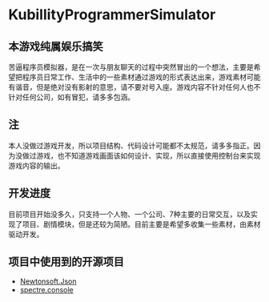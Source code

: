 # KubillityProgrammerSimulator

## 本游戏纯属娱乐搞笑

苦逼程序员模拟器，是在一次与朋友聊天的过程中突然冒出的一个想法，主要是希望把程序员日常工作、生活中的一些素材通过游戏的形式表达出来，游戏素材可能有谐音，但是绝对没有影射的意思，请不要对号入座。游戏内容不针对任何人也不针对任何公司，如有冒犯，请多多包涵。

## 注

本人没做过游戏开发，所以项目结构、代码设计可能都不太规范，请多多指正。因为没做过游戏，也不知道游戏画面该如何设计、实现，所以直接使用控制台来实现游戏内容的输出。

## 开发进度

目前项目开始没多久，只支持一个人物、一个公司、7种主要的日常交互，以及实现了项目、剧情模块，但是还较为简陋。目前主要是希望多收集一些素材，由素材驱动开发。

## 项目中使用到的开源项目

- [Newtonsoft.Json](https://github.com/JamesNK/Newtonsoft.Json)
- [spectre.console](https://github.com/spectreconsole/spectre.console)